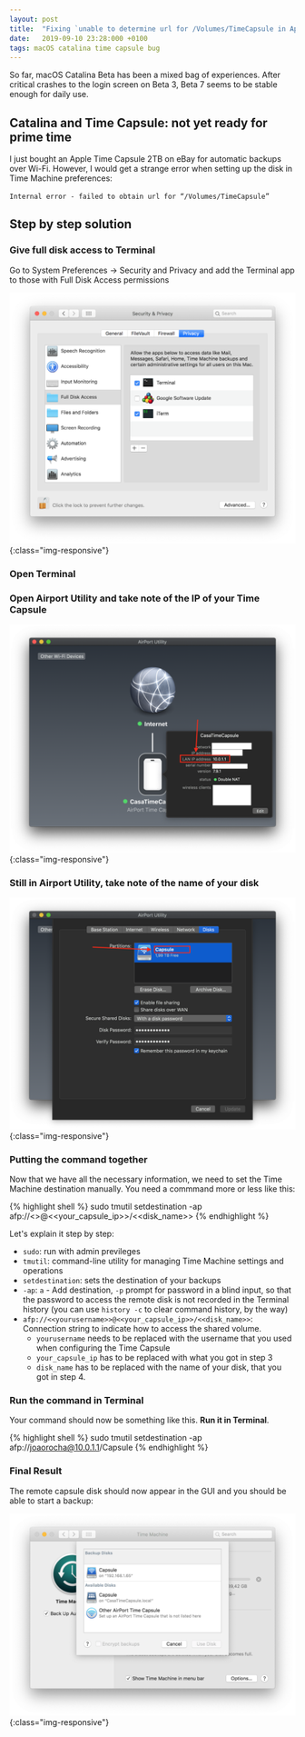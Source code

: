 ```yaml
---
layout: post
title:  "Fixing `unable to determine url for /Volumes/TimeCapsule in Apple Time Machine`"
date:   2019-09-10 23:28:000 +0100
tags: macOS catalina time capsule bug
---
```


So far, macOS Catalina Beta has been a mixed bag of experiences. After critical crashes to the login screen on Beta 3, Beta 7 seems to be stable enough for daily use.

## Catalina and Time Capsule: not yet ready for prime time

I just bought an Apple Time Capsule 2TB on eBay for automatic backups over Wi-Fi. However, I would get a strange error when setting up the disk in Time Machine preferences:

`Internal error - failed to obtain url for “/Volumes/TimeCapsule”`

## Step by step solution

### Give full disk access to Terminal

Go to System Preferences -> Security and Privacy and add the Terminal app to those with Full Disk Access permissions

![Add Terminal to Full Disk Access](/assets/images/post-images/2019-09-10-unable_to_determine_url_for_mount_point_time_machine/add-terminal-to-full-access.png){:class="img-responsive"}

### Open Terminal

### Open Airport Utility and take note of the IP of your Time Capsule

![Seeing IP of Time Capsule](/assets/images/post-images/2019-09-10-unable_to_determine_url_for_mount_point_time_machine/get-capsule-ip.png){:class="img-responsive"}

### Still in Airport Utility, take note of the name of your disk

![Seeing Disk Name](/assets/images/post-images/2019-09-10-unable_to_determine_url_for_mount_point_time_machine/see-capsule-disk-name.png){:class="img-responsive"}

### Putting the command together

Now that we have all the necessary information, we need to set the Time Machine destination manually. You need a commmand more or less like this:

{% highlight shell %}
sudo tmutil setdestination -ap afp://<<yourusername>>@<<your_capsule_ip>>/<<disk_name>>
{% endhighlight %}

Let's explain it step by step:

- `sudo`: run with admin previleges
- `tmutil`:  command-line utility for managing Time Machine settings and operations
- `setdestination`: sets the destination of your backups
- `-ap`: `a` - Add destination, `-p` prompt for password in a blind input, so that the password to access the remote disk is not recorded in the Terminal history (you can use `history -c` to clear command history, by the way)
- `afp://<<yourusername>>@<<your_capsule_ip>>/<<disk_name>>`: Connection string to indicate how to access the shared volume. 
	- `yourusername` needs to be replaced with the username that you used when configuring the Time Capsule
	- `your_capsule_ip` has to be replaced with what you got in step 3
	- `disk_name` has to be replaced with the name of your disk, that you got in step 4.

### Run the command in Terminal

Your command should now be something like this. **Run it in Terminal**.

{% highlight shell %}
sudo tmutil setdestination -ap afp://joaorocha@10.0.1.1/Capsule
{% endhighlight %}

### Final Result

The remote capsule disk should now appear in the GUI and you should be able to start a backup:

![Final Result](/assets/images/post-images/2019-09-10-unable_to_determine_url_for_mount_point_time_machine/result.png){:class="img-responsive"}



